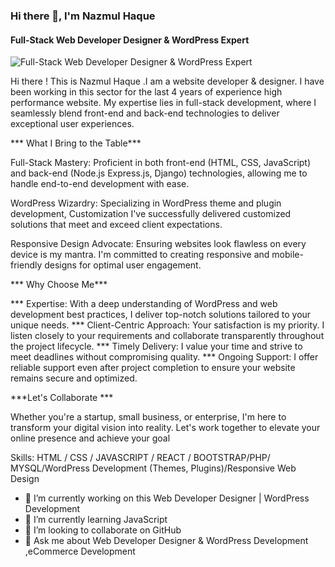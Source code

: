 ### Hi there 👋, I'm Nazmul Haque
#### Full-Stack Web  Developer Designer & WordPress Expert
![Full-Stack Web  Developer Designer & WordPress Expert](https://media.licdn.com/dms/image/D4D16AQEi1QHxVWBLvw/profile-displaybackgroundimage-shrink_350_1400/0/1711188948452?e=1726099200&v=beta&t=uMax6pyzCRO7dTypbK2tPU6dyxd1VfUtJzhvWDe5ETs)

Hi there ! This is Nazmul Haque .I am a website developer & designer. I have been working in this sector for the last 4 years of experience high performance website. My expertise lies in full-stack development, where I seamlessly blend front-end and back-end technologies to deliver exceptional user experiences.

*** What I Bring to the Table***

Full-Stack Mastery: Proficient in both front-end (HTML, CSS, JavaScript) and back-end (Node.js Express.js, Django) technologies, allowing me to handle end-to-end development with ease.

WordPress Wizardry: Specializing in WordPress theme and plugin development, Customization I've successfully delivered customized solutions that meet and exceed client expectations.

Responsive Design Advocate: Ensuring websites look flawless on every device is my mantra. I'm committed to creating responsive and mobile-friendly designs for optimal user engagement.

*** Why Choose Me***

*** Expertise: With a deep understanding of WordPress and web development best practices, I deliver top-notch solutions tailored to your unique needs.
*** Client-Centric Approach: Your satisfaction is my priority. I listen closely to your requirements and collaborate transparently throughout the project lifecycle.
*** Timely Delivery: I value your time and strive to meet deadlines without compromising quality.
*** Ongoing Support: I offer reliable support even after project completion to ensure your website remains secure and optimized.

***Let's Collaborate ***

Whether you're a startup, small business, or enterprise, I'm here to transform your digital vision into reality. Let's work together to elevate your online presence and achieve your goal

Skills: HTML / CSS /  JAVASCRIPT / REACT / BOOTSTRAP/PHP/ MYSQL/WordPress Development (Themes, Plugins)/Responsive Web Design

- 🔭 I’m currently working on this Web Developer Designer | WordPress Development 
- 🌱 I’m currently learning JavaScript 
- 👯 I’m looking to collaborate on GitHub 
- 💬 Ask me about Web Developer Designer & WordPress Development ,eCommerce Development 
